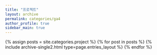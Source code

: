 ```yaml
---
title: "프로젝트"
layout: archive
permalink: categories/ga4
author_profile: true
sidebar_main: true
---
```



{% assign posts = site.categories.project %}
{% for post in posts %} {% include archive-single2.html type=page.entries_layout %} {% endfor %}